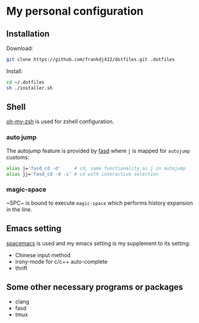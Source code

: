 # My personal configuration

## Installation

Download:
``` sh
git clone https://github.com/frankdj412/dotfiles.git .dotfiles
```

Install:
``` sh
cd ~/.dotfiles
sh ./installer.sh
```

## Shell
[oh-my-zsh](https://github.com/robbyrussell/oh-my-zsh) is used for zshell
configuration.

### auto jump
The autojump feature is provided by [fasd](https://github.com/clvv/fasd) where `j` is mapped for `autojump` customs:

``` sh
alias j='fasd_cd -d'     # cd, same functionality as j in autojump
alias jj='fasd_cd -d -i' # cd with interactive selection
```

### magic-space

~SPC~ is bound to execute `magic-space` which performs history expansion in the line.

## Emacs setting
[spacemacs](https://github.com/syl20bnr/spacemacs) is used and my emacs
setting is my supplement to its setting:

- Chinese input method
- irony-mode for c/c++ auto-complete
- thrift

## Some other necessary programs or packages

- clang
- fasd
- tmux
